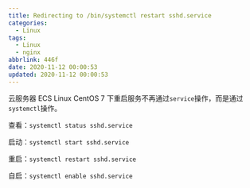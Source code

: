 ```yaml
---
title: Redirecting to /bin/systemctl restart sshd.service
categories:
  - Linux
tags:
  - Linux
  - nginx
abbrlink: 446f
date: 2020-11-12 00:00:53
updated: 2020-11-12 00:00:53
---
```


云服务器 ECS Linux CentOS 7 下重启服务不再通过`service`操作，而是通过`systemctl`操作。

查看：`systemctl status sshd.service`

启动：`systemctl start sshd.service`

重启：`systemctl restart sshd.service`

自启：`systemctl enable sshd.service`
